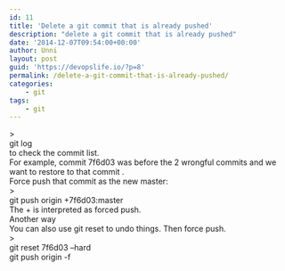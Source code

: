 ```yaml
---
id: 11
title: 'Delete a git commit that is already pushed'
description: "delete a git commit that is already pushed"
date: '2014-12-07T09:54:00+00:00'
author: Unni
layout: post
guid: 'https://devopslife.io/?p=8'
permalink: /delete-a-git-commit-that-is-already-pushed/
categories:
    - git
tags:
    - git
---
```


<div>> <div>git log</div>

</div><div> to check the commit list.</div><div></div><div>For example, commit 7f6d03 was before the 2 wrongful commits and we want to restore to that commit .</div><div></div><div>Force push that commit as the new master:</div><div></div><div>> <div>git push origin +7f6d03:master</div>

</div><div></div><div>The + is interpreted as forced push.</div><div></div><div></div><div>Another way</div><div></div><div>You can also use git reset to undo things. Then force push.</div><div></div><div>> <div>git reset 7f6d03 –hard</div><div>git push origin -f</div>

</div>